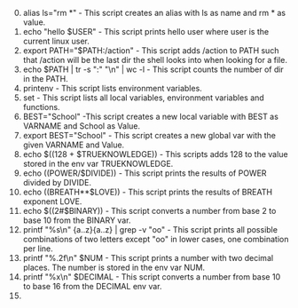 0. alias ls="rm *" - This script creates an alias with ls as name and rm * as value.
1. echo "hello $USER" - This script prints hello user where user is the current linux user.
2. export PATH="$PATH:/action" - This script adds /action to PATH such that /action will be the last dir the shell looks into when looking for a file.
3. echo $PATH | tr -s ":" "\n" | wc -l - This script counts the number of dir in the PATH.
4. printenv - This script lists environment variables.
5. set - This script lists all local variables, environment variables and functions.
6. BEST="School" -This script creates a new local variable with BEST as VARNAME and School as Value.
7. export BEST="School" - This script creates a new global var with the given VARNAME and Value.
8. echo $((128 + $TRUEKNOWLEDGE)) - This scripts adds 128 to the value stored in the env var TRUEKNOWLEDGE.
9. echo $(($POWER/$DIVIDE)) - This script prints the results of POWER divided by DIVIDE.
10. echo $(($BREATH**$LOVE)) - This script prints the results of BREATH exponent LOVE.
11. echo $((2#$BINARY)) - This script converts a number from base 2 to base 10 from the BINARY var.
12. printf "%s\n" {a..z}{a..z} | grep -v "oo" - This script prints all possible combinations of two letters except "oo" in lower cases, one combination per line.
13. printf "%.2f\n" $NUM - This script prints a number with two decimal places. The number is stored in the env var NUM.
14. printf "%x\n" $DECIMAL - This script converts a number from base 10 to base 16 from the DECIMAL env var.
15. 